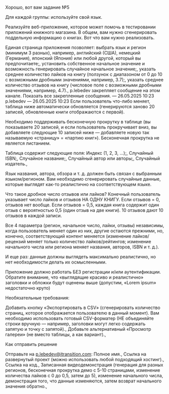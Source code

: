 Хорошо, вот вам задание №5

Для каждой группы: используйте свой язык.

Реализуйте веб-приложение, которое может помочь в тестировании приложений книжного магазина. В общем, вам нужно сгенерировать поддельную информацию о книгах. Вот что вам нужно реализовать.

Единая страница приложения позволяет:
выбрать язык и регион (минимум 3 разных), например, английский (США), немецкий (Германия), японский (Япония) или любой другой, который вы предпочитаете;,
установить собственное начальное значение и возможность генерировать случайное начальное значение;,
указать среднее количество лайков на книгу (ползунок с диапазоном от 0 до 10 с возможными дробными значениями, например, 3.7);,
указать среднее количество отзывов на книгу (числовое поле с возможными дробными значениями, например, 4.7).,
p.lebedev
закрепляет сообщение на этом канале. Показать все закрепленные сообщения. — 26.05.2025 10:23
p.lebedev — 26.05.2025 10:23
Если пользователь что-либо меняет, таблица ниже автоматически обновляется (генерируются заново 20 записей, обновленные книги отображаются с первой).

Необходимо поддерживать бесконечную прокрутку в таблице (вы показываете 20 записей, и если пользователь прокручивает вниз, вы добавляете следующие 10 записей ниже — добавляете новую так называемую «страницу» = «партию книг»). Бесконечная прокрутка не является листанием.

Таблица содержит следующие поля:
Индекс (1, 2, 3, ...);,
Случайный ISBN;,
Случайное название;,
Случайный автор или авторы;,
Случайный издатель.,

Язык названия, автора, обзора и т. д. должен быть связан с выбранным языком/регионом. Вам необходимо сгенерировать случайные данные, которые выглядят как-то реалистично на соответствующем языке.

Что такое дробное число отзывов или лайков? Конечный пользователь указывает число лайков и отзывов НА ОДНУ КНИГУ. Если отзывов = 0, отзывов нет вообще. Если отзывов = 0,5, каждая книга содержит один отзыв с вероятностью 0,5 (один отзыв на две книги). 10 отзывов дают 10 отзывов в каждой записи.

Все 4 параметра (регион, начальное число, лайки, отзывы) независимы, когда пользователь меняет один из них, другие остаются прежними, но, конечно, соответствующий контент меняется (изменение лайков/рецензий меняет только количество лайков/рейтингов; изменение начального числа или региона меняет названия, авторов, ISBN и т. д.).

И еще раз: данные должны выглядеть максимально реалистично, но нет необходимости делать их осмысленными.

Приложение должно работать БЕЗ регистрации и/или аутентификации. Обратите внимание, что «выглядящие красиво и реалистично» заголовки и обложки будут оценены выше (допустим, «Lorem ipsum» недостаточно круто)

Необязательные требования:

Добавить кнопку «Экспортировать в CSV» (сгенерировать количество страниц, которое отображается пользователю в данный момент). Вам необходимо использовать готовый CSV-форматер (НЕ объединяйте строки вручную — например, заголовки могут легко содержать запятую и точку с запятой).,
Добавьте альтернативный «Просмотр галереи» (не вместо таблицы, а как вариант).,

Как отправить решение

Отправьте на p.lebedev@itransition.com:
Полное имя.,
Ссылка на развернутый проект (можно использовать любой подходящий хостинг).,
Ссылка на код.,
Записанная видеодемонстрация (генерация для разных регионов, бесконечная прокрутка демо с 5-10 страницами, изменение количества лайков с 0 до 0,5, затем до 5), изменение начального числа, демонстрация того, что данные изменяются, затем возврат начального значения обратно.,
